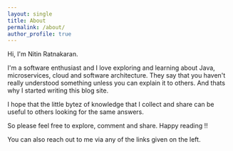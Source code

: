 ```yaml
---
layout: single
title: About
permalink: /about/
author_profile: true
---
```


Hi, I'm Nitin Ratnakaran. 

I'm a software enthusiast and I love exploring and learning about Java, microservices, cloud and software architecture. They say that you haven't really understood something unless you can explain it to others. And thats why I started writing this blog site. 

I hope that the little bytez of knowledge that I collect and share can be useful to others looking for the same answers. 

So please feel free to explore, comment and share. Happy reading !!

You can also reach out to me via any of the links given on the left. 